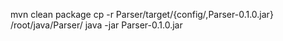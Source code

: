 mvn clean package
cp -r Parser/target/{config/,Parser-0.1.0.jar} /root/java/Parser/
java -jar Parser-0.1.0.jar
